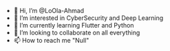 - 👋 Hi, I’m @LoOla-Ahmad
- 👀 I’m interested in CyberSecurity and Deep Learning
- 🌱 I’m currently learning Flutter and Python
- 💞️ I’m looking to collaborate on all everything
- 📫 How to reach me "Null"

<!---
LoOla-Ahmad/LoOla-Ahmad is a ✨ special ✨ repository because its `README.md` (this file) appears on your GitHub profile.
You can click the Preview link to take a look at your changes.
--->

